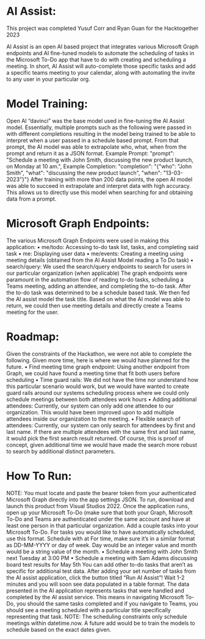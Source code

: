 # AI Assist:
This project was completed Yusuf Corr and Ryan Guan for the Hacktogether 2023
 
AI Assist is an open AI based project that integrates various Microsoft Graph endpoints and AI fine-tuned models to automate the scheduling of tasks in the Microsoft To-Do app that have to do with creating and scheduling a meeting. In short, AI Assist will auto-complete those specific tasks and add a specific teams meeting to your calendar, along with automating the invite to any user in your particular org.  

# Model Training:
Open AI “davinci” was the base model used in fine-tuning the AI Assist model. Essentially, multiple prompts such as the following were passed in with different completions resulting in the model being trained to be able to interpret when a user passed in a schedule based prompt. From that prompt, the AI model was able to extrapolate who, what, when from the prompt and return it as a JSON format. 
Example Prompt: 
"prompt": "Schedule a meeting with John Smith, discussing the new product launch, on Monday at 10 am.", 
Example Completion:
"completion": "{\"who\": \"John Smith\", \"what\": \"discussing the new product launch\", \"when\": \"13-03-2023\"}"} 
After training with more than 200 data points, the open AI model was able to succeed in extrapolate and interpret data with high accuracy. This allows us to directly use this model when searching for and obtaining data from a prompt. 

# Microsoft Graph Endpoints:
The various Microsoft Graph Endpoints were used in making this application:
•	me/todo: Accessing to-do task list, tasks, and completing said task
•	me: Displaying user data
•	me/events: Creating a meeting using meeting details (obtained from the AI Assist Model reading a To Do task)
•	search/query: We used the search/query endpoints to search for users in our particular organization (when applicable)
The graph endpoints were paramount in the automation flow of reading to-do tasks, scheduling a Teams meeting, adding an attendee, and completing the to-do task. After the to-do task was determined to be a schedule based task. We then fed the AI assist model the task title. Based on what the AI model was able to return, we could then use meeting details and directly create a Teams meeting for the user. 

# Roadmap:
Given the constraints of the Hackathon, we were not able to complete the following. Given more time, here is where we would have planned for the future.
•	Find meeting time graph endpoint: Using another endpoint from Graph, we could have found a meeting time that fit both users before scheduling
•	Time guard rails: We did not have the time nor understand how this particular scenario would work, but we would have wanted to create guard rails around our systems scheduling process where we could only schedule meetings between both attendees work hours
•	Adding additional attendees: Currently, our system can only add one attendee to our organization. This would have been improved upon to add multiple attendees inside our organization to the meeting. 
•	Flexible search of attendees: Currently, our system can only search for attendees by first and last name. If there are multiple attendees with the same first and last name, it would pick the first search result returned. Of course, this is proof of concept, given additional time we would have made the search more robust to search by additional distinct parameters.

# How To Run: 
NOTE: You must locate and paste the bearer token from your authenticated Microsoft Graph directly into the app settings JSON. 
To run, download and launch this product from Visual Studios 2022. 
Once the application runs, open up your Microsoft To-Do (make sure that both your Graph, Microsoft To-Do and Teams are authenticated under the same account and have at least one person in that particular organization.
Add a couple tasks into your Microsoft To-Do. For tasks you would like to have automatically scheduled, use this format.
	Schedule <MEETING DESCRIPTION> with <PERSON> at <TIME> 
For time, make sure it’s in a similar format as DD-MM-YYYY  or day of week. Day would be an integer value and month would be a string value of the month. 
•	Schedule a meeting with John Smith next Tuesday at 3:00 PM
•	Schedule a meeting with Sam Adams discussing board test results for May 5th 
You can add other to-do tasks that aren’t as specific for additional test data. After adding your set number of tasks from the AI assist application, click the button titled “Run AI Assist”! Wait 1-2 minutes and you will soon see data populated in a table format. 
The data presented in the AI application represents tasks that were handled and completed by the AI assist service. This means in navigating Microsoft To-Do, you should the same tasks completed and if you navigate to Teams, you should see a meeting scheduled with a particular title specifically representing that task.
 NOTE: The scheduling constraints only schedule meetings within datetime.now. A future add would be to train the models to schedule based on the exact dates given. 
